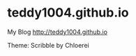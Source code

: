 teddy1004.github.io
===================
My Blog http://teddy1004.github.io

Theme: Scribble by Chloerei

